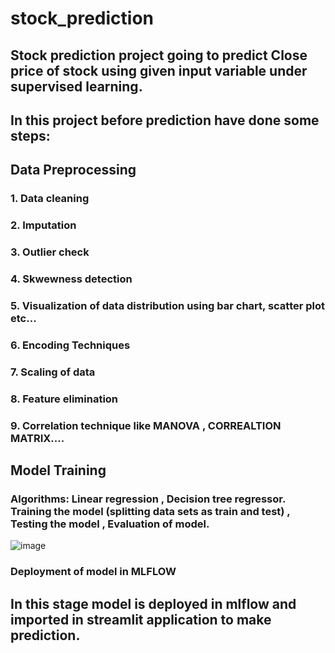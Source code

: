 # stock_prediction
## Stock prediction project going to predict Close price of stock using given input variable under supervised learning.
## In this project before prediction have done some steps:
## Data Preprocessing
### 1. Data cleaning 
### 2. Imputation
### 3. Outlier check
### 4. Skwewness detection
### 5. Visualization of data distribution using bar chart, scatter plot etc...
### 6. Encoding Techniques
### 7. Scaling of data
### 8. Feature elimination
### 9. Correlation technique like MANOVA , CORREALTION MATRIX....

## Model Training
### Algorithms: Linear regression , Decision tree regressor. Training the model (splitting data sets as train and test) , Testing the model , Evaluation of model.
![image](https://github.com/user-attachments/assets/1c2f91f4-af4a-43b8-b721-8376d1e7a6ad)

### Deployment of model in MLFLOW
## In this stage model is deployed in mlflow and imported in streamlit application to make prediction.

